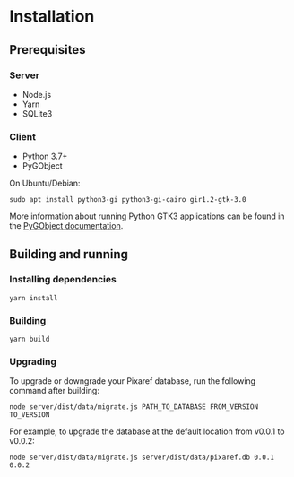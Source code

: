 # Installation

## Prerequisites
### Server
 * Node.js
 * Yarn
 * SQLite3

### Client
 * Python 3.7+
 * PyGObject

On Ubuntu/Debian:
```shell
sudo apt install python3-gi python3-gi-cairo gir1.2-gtk-3.0
```

More information about running Python GTK3 applications can be found in the [PyGObject documentation](https://pygobject.readthedocs.io/).

## Building and running

### Installing dependencies
```shell
yarn install
```

### Building
```shell
yarn build
```

### Upgrading
To upgrade or downgrade your Pixaref database, run the following command after building:

```shell
node server/dist/data/migrate.js PATH_TO_DATABASE FROM_VERSION TO_VERSION
```

For example, to upgrade the database at the default location from v0.0.1 to v0.0.2:

```shell
node server/dist/data/migrate.js server/dist/data/pixaref.db 0.0.1 0.0.2
```